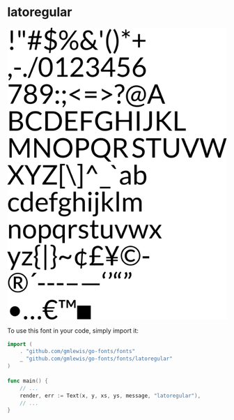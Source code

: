 # latoregular

![latoregular](latoregular.png)

To use this font in your code, simply import it:

```go
import (
	. "github.com/gmlewis/go-fonts/fonts"
	_ "github.com/gmlewis/go-fonts/fonts/latoregular"
)

func main() {
	// ...
	render, err := Text(x, y, xs, ys, message, "latoregular"),
	// ...
}
```
